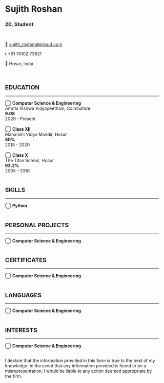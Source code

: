 # Sujith Roshan
### 20, Student
<br>

📧 sujith_roshan@icloud.com

📞 +91 70102 73621

📍 Hosur, India

<br>

<div>
    <h2 style="font-size: 19px">EDUCATION</h2> <hr>
    ⃝ <strong>Computer Science & Engineering</strong> <br>
    Amrita Vishwa Vidyapeetham, Coimbatore <br>
    <b>9.08</b> <br>
    2020 - Present
    <br><br>
    ⃝ <strong>Class XII</strong> <br> 
    Maharishi Vidya Mandir, Hosur <br>
    <b>80%</b> <br>
    2018 - 2020
    <br><br>
    ⃝ <strong>Class X</strong> <br> 
    The Titan School, Hosur <br>
    <b>93.2%</b> <br>
    2005 - 2018
    <br><br>
</div>

<div>
    <h2 style="font-size: 19px">SKILLS</h2> <hr>
    ⃝ <strong>Python</strong>
    <br><br>
</div>

<div>
    <h2 style="font-size: 19px">PERSONAL PROJECTS</h2> <hr>
    ⃝ <strong>Computer Science & Engineering</strong>
    <br><br>
</div>

<div>
    <h2 style="font-size: 19px">CERTIFICATES</h2> <hr>
    ⃝ <strong>Computer Science & Engineering</strong>
    <br><br>
</div>

<div>
    <h2 style="font-size: 19px">LANGUAGES</h2> <hr>
    ⃝ <strong>Computer Science & Engineering</strong>
    <br><br>
</div>

<div>
    <h2 style="font-size: 19px">INTERESTS</h2> <hr>
    ⃝ <strong>Computer Science & Engineering</strong>
    <br><br>
</div>

I declare that the information provided in this form is true to the best of my knowledge. In the event that any information provided is found to be a misrepresentation, I would be liable to any action deemed appropriate by the firm.